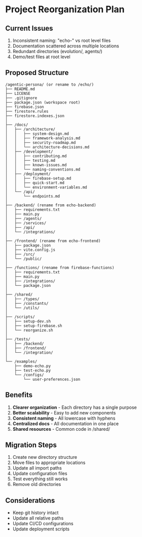 # Project Reorganization Plan

## Current Issues
1. Inconsistent naming: "echo-" vs root level files
2. Documentation scattered across multiple locations
3. Redundant directories (evolution/, agents/)
4. Demo/test files at root level

## Proposed Structure

```
/agentic-persona/ (or rename to /echo/)
├── README.md
├── LICENSE
├── .gitignore
├── package.json (workspace root)
├── firebase.json
├── firestore.rules
├── firestore.indexes.json
│
├── /docs/
│   ├── /architecture/
│   │   ├── system-design.md
│   │   ├── framework-analysis.md
│   │   ├── security-roadmap.md
│   │   └── architecture-decisions.md
│   ├── /development/
│   │   ├── contributing.md
│   │   ├── testing.md
│   │   ├── known-issues.md
│   │   └── naming-conventions.md
│   ├── /deployment/
│   │   ├── firebase-setup.md
│   │   ├── quick-start.md
│   │   └── environment-variables.md
│   └── /api/
│       └── endpoints.md
│
├── /backend/ (rename from echo-backend)
│   ├── requirements.txt
│   ├── main.py
│   ├── /agents/
│   ├── /services/
│   ├── /api/
│   └── /integrations/
│
├── /frontend/ (rename from echo-frontend)
│   ├── package.json
│   ├── vite.config.js
│   ├── /src/
│   └── /public/
│
├── /functions/ (rename from firebase-functions)
│   ├── requirements.txt
│   ├── main.py
│   ├── /integrations/
│   └── package.json
│
├── /shared/
│   ├── /types/
│   ├── /constants/
│   └── /utils/
│
├── /scripts/
│   ├── setup-dev.sh
│   ├── setup-firebase.sh
│   └── reorganize.sh
│
├── /tests/
│   ├── /backend/
│   ├── /frontend/
│   └── /integration/
│
└── /examples/
    ├── demo-echo.py
    ├── test-echo.py
    └── /configs/
        └── user-preferences.json
```

## Benefits
1. **Clearer organization** - Each directory has a single purpose
2. **Better scalability** - Easy to add new components
3. **Consistent naming** - All lowercase with hyphens
4. **Centralized docs** - All documentation in one place
5. **Shared resources** - Common code in /shared/

## Migration Steps
1. Create new directory structure
2. Move files to appropriate locations
3. Update all import paths
4. Update configuration files
5. Test everything still works
6. Remove old directories

## Considerations
- Keep git history intact
- Update all relative paths
- Update CI/CD configurations
- Update deployment scripts